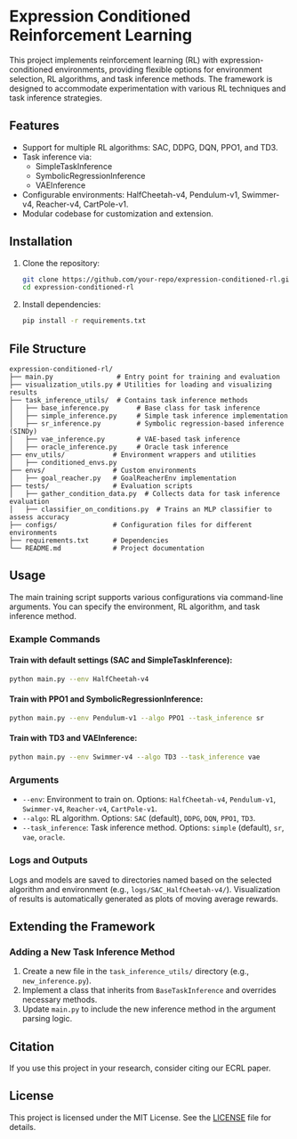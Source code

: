 # Expression Conditioned Reinforcement Learning

This project implements reinforcement learning (RL) with expression-conditioned environments, providing flexible options for environment selection, RL algorithms, and task inference methods. The framework is designed to accommodate experimentation with various RL techniques and task inference strategies.

## Features
- Support for multiple RL algorithms: SAC, DDPG, DQN, PPO1, and TD3.
- Task inference via:
  - SimpleTaskInference
  - SymbolicRegressionInference
  - VAEInference 
- Configurable environments: HalfCheetah-v4, Pendulum-v1, Swimmer-v4, Reacher-v4, CartPole-v1.
- Modular codebase for customization and extension.

## Installation
1. Clone the repository:
   ```bash
   git clone https://github.com/your-repo/expression-conditioned-rl.git
   cd expression-conditioned-rl
   ```
2. Install dependencies:
   ```bash
   pip install -r requirements.txt
   ```

## File Structure
```
expression-conditioned-rl/
├── main.py                # Entry point for training and evaluation
├── visualization_utils.py # Utilities for loading and visualizing results
├── task_inference_utils/  # Contains task inference methods
│   ├── base_inference.py       # Base class for task inference
│   ├── simple_inference.py     # Simple task inference implementation
│   ├── sr_inference.py         # Symbolic regression-based inference (SINDy)
│   ├── vae_inference.py        # VAE-based task inference
│   ├── oracle_inference.py     # Oracle task inference
├── env_utils/            # Environment wrappers and utilities
│   ├── conditioned_envs.py
├── envs/                 # Custom environments
│   ├── goal_reacher.py   # GoalReacherEnv implementation
├── tests/                # Evaluation scripts
│   ├── gather_condition_data.py  # Collects data for task inference evaluation
│   ├── classifier_on_conditions.py  # Trains an MLP classifier to assess accuracy
├── configs/              # Configuration files for different environments
├── requirements.txt      # Dependencies
└── README.md             # Project documentation
```

## Usage
The main training script supports various configurations via command-line arguments. You can specify the environment, RL algorithm, and task inference method.

### Example Commands
#### Train with default settings (SAC and SimpleTaskInference):
```bash
python main.py --env HalfCheetah-v4
```

#### Train with PPO1 and SymbolicRegressionInference:
```bash
python main.py --env Pendulum-v1 --algo PPO1 --task_inference sr
```

#### Train with TD3 and VAEInference:
```bash
python main.py --env Swimmer-v4 --algo TD3 --task_inference vae
```

### Arguments
- `--env`: Environment to train on. Options: `HalfCheetah-v4`, `Pendulum-v1`, `Swimmer-v4`, `Reacher-v4`, `CartPole-v1`.
- `--algo`: RL algorithm. Options: `SAC` (default), `DDPG`, `DQN`, `PPO1`, `TD3`.
- `--task_inference`: Task inference method. Options: `simple` (default), `sr`, `vae`, `oracle`.

### Logs and Outputs
Logs and models are saved to directories named based on the selected algorithm and environment (e.g., `logs/SAC_HalfCheetah-v4/`). Visualization of results is automatically generated as plots of moving average rewards.

## Extending the Framework
### Adding a New Task Inference Method
1. Create a new file in the `task_inference_utils/` directory (e.g., `new_inference.py`).
2. Implement a class that inherits from `BaseTaskInference` and overrides necessary methods.
3. Update `main.py` to include the new inference method in the argument parsing logic.

## Citation
If you use this project in your research, consider citing our ECRL paper.

## License
This project is licensed under the MIT License. See the [LICENSE](LICENSE) file for details.


